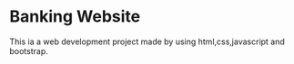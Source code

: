 # Banking Website
This ia a web development project made by using html,css,javascript and bootstrap.

